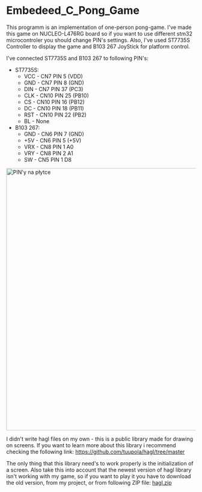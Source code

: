 # Embedeed_C_Pong_Game
This programm is an implementation of one-person pong-game. I've made this game on NUCLEO-L476RG board so if you want to use different stm32 microcontroler you should change PIN's settings. Also, I've used ST7735S Controller to display the game and B103 267 JoyStick for platform control.

I've connected ST7735S and B103 267 to following PIN's:
- ST7735S:
    - VCC - CN7 PIN 5 (VDD)
    - GND - CN7 PIN 8 (GND)
    - DIN - CN7 PIN 37 (PC3)
    - CLK - CN10 PIN 25 (PB10)
    - CS - CN10 PIN 16 (PB12)
    - DC - CN10 PIN 18 (PB11)
    - RST - CN10 PIN 22 (PB2)
    - BL - None
- B103 267:
    - GND - CN6 PIN 7 (GND)
    - +5V - CN6 PIN 5 (+5V)
    - VRX - CN8 PIN 1 A0
    - VRY - CN8 PIN 2 A1
    - SW - CN5 PIN 1 D8
<img width="720" height="695" alt="PIN'y na płytce" src="https://github.com/user-attachments/assets/ca1805b4-aa08-473d-ab77-76a94867bcfa" />

I didn't write hagl files on my own - this is a public library made for drawing on screens. If you want to learn more about this library i recommend checking the following link: https://github.com/tuupola/hagl/tree/master

The only thing that this library need's to work properly is the initialization of a screen. Also take this into account that the newest version of hagl library isn't working with my game, so if you want to play it you have to download the old version, from my project, or from following ZIP file:
[hagl.zip](https://github.com/user-attachments/files/21729362/hagl.zip)
